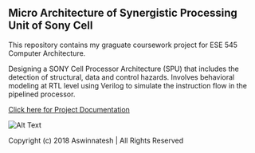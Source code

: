 ## Micro Architecture of Synergistic Processing Unit of Sony Cell

This repository contains my graguate coursework project for ESE 545 Computer Architecture.

Designing a SONY Cell Processor Architecture (SPU) that includes the detection of structural, data and control hazards. Involves behavioral modeling at RTL level using Verilog to simulate the instruction flow in the pipelined processor.


[Click here for Project Documentation](https://github.com/Aswinnatesh/Synergistic-Processing-Unit-of-Sony-Cell/blob/master/ESE%20545-Project_Report.pdf)

![Alt Text](https://github.com/Aswinnatesh/Synergistic-Processing-Unit-of-Sony-Cell/blob/master/Datapath_Controlpath.png)

Copyright (c) 2018 Aswinnatesh | All Rights Reserved



